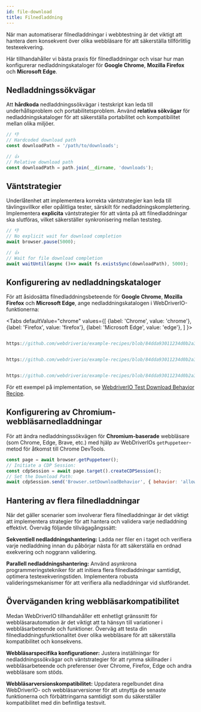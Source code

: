 ```yaml
---
id: file-download
title: Filnedladdning
---
```


När man automatiserar filnedladdningar i webbtestning är det viktigt att hantera dem konsekvent över olika webbläsare för att säkerställa tillförlitlig testexekvering.

Här tillhandahåller vi bästa praxis för filnedladdningar och visar hur man konfigurerar nedladdningskataloger för **Google Chrome**, **Mozilla Firefox** och **Microsoft Edge**.

## Nedladdningssökvägar

Att **hårdkoda** nedladdningssökvägar i testskript kan leda till underhållsproblem och portabilitetsproblem. Använd **relativa sökvägar** för nedladdningskataloger för att säkerställa portabilitet och kompatibilitet mellan olika miljöer.

```javascript
// 👎
// Hardcoded download path
const downloadPath = '/path/to/downloads';

// 👍
// Relative download path
const downloadPath = path.join(__dirname, 'downloads');
```

## Väntstrategier

Underlåtenhet att implementera korrekta väntstrategier kan leda till tävlingsvillkor eller opålitliga tester, särskilt för nedladdningskomplettering. Implementera **explicita** väntstrategier för att vänta på att filnedladdningar ska slutföras, vilket säkerställer synkronisering mellan teststeg.

```javascript
// 👎
// No explicit wait for download completion
await browser.pause(5000);

// 👍
// Wait for file download completion
await waitUntil(async ()=> await fs.existsSync(downloadPath), 5000);
```

## Konfigurering av nedladdningskataloger

För att åsidosätta filnedladdningsbeteende för **Google Chrome**, **Mozilla Firefox** och **Microsoft Edge**, ange nedladdningskatalogen i WebDriverIO-funktionerna:

<Tabs
defaultValue="chrome"
values={[
{label: 'Chrome', value: 'chrome'},
{label: 'Firefox', value: 'firefox'},
{label: 'Microsoft Edge', value: 'edge'},
]
}>

<TabItem value='chrome'>

```javascript reference title="wdio.conf.js"

https://github.com/webdriverio/example-recipes/blob/84dda93011234d0b2a34ee0cfb3cdfa2a06136a5/testDownloadBehavior/wdio.conf.js#L8-L16

```

</TabItem>

<TabItem value='firefox'>

```javascript reference title="wdio.conf.js"

https://github.com/webdriverio/example-recipes/blob/84dda93011234d0b2a34ee0cfb3cdfa2a06136a5/testDownloadBehavior/wdio.conf.js#L20-L32

```

</TabItem>

<TabItem value='edge'>

```javascript reference title="wdio.conf.js"

https://github.com/webdriverio/example-recipes/blob/84dda93011234d0b2a34ee0cfb3cdfa2a06136a5/testDownloadBehavior/wdio.conf.js#L36-L44

```

</TabItem>

</Tabs>

För ett exempel på implementation, se [WebdriverIO Test Download Behavior Recipe](https://github.com/webdriverio/example-recipes/tree/main/testDownloadBehavior).

## Konfigurering av Chromium-webbläsarnedladdningar

För att ändra nedladdningssökvägen för __Chromium-baserade__ webbläsare (som Chrome, Edge, Brave, etc.) med hjälp av WebDriverIOs `getPuppeteer`-metod för åtkomst till Chrome DevTools.

```javascript
const page = await browser.getPuppeteer();
// Initiate a CDP Session:
const cdpSession = await page.target().createCDPSession();
// Set the Download Path:
await cdpSession.send('Browser.setDownloadBehavior', { behavior: 'allow', downloadPath: downloadPath });
```

## Hantering av flera filnedladdningar

När det gäller scenarier som involverar flera filnedladdningar är det viktigt att implementera strategier för att hantera och validera varje nedladdning effektivt. Överväg följande tillvägagångssätt:

__Sekventiell nedladdningshantering:__ Ladda ner filer en i taget och verifiera varje nedladdning innan du påbörjar nästa för att säkerställa en ordnad exekvering och noggrann validering.

__Parallell nedladdningshantering:__ Använd asynkrona programmeringstekniker för att initiera flera filnedladdningar samtidigt, optimera testexekveringstiden. Implementera robusta valideringsmekanismer för att verifiera alla nedladdningar vid slutförandet.

## Överväganden kring webbläsarkompatibilitet

Medan WebDriverIO tillhandahåller ett enhetligt gränssnitt för webbläsarautomation är det viktigt att ta hänsyn till variationer i webbläsarbeteende och funktioner. Överväg att testa din filnedladdningsfunktionalitet över olika webbläsare för att säkerställa kompatibilitet och konsekvens.

__Webbläsarspecifika konfigurationer:__ Justera inställningar för nedladdningssökvägar och väntstrategier för att rymma skillnader i webbläsarbeteende och preferenser över Chrome, Firefox, Edge och andra webbläsare som stöds.

__Webbläsarversionskompatibilitet:__ Uppdatera regelbundet dina WebDriverIO- och webbläsarversioner för att utnyttja de senaste funktionerna och förbättringarna samtidigt som du säkerställer kompatibilitet med din befintliga testsvit.